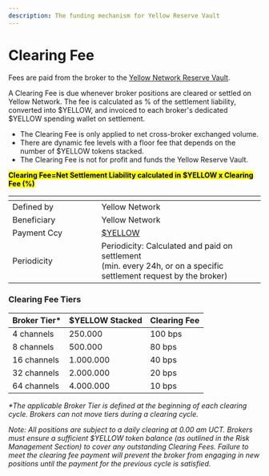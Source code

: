 ```yaml
---
description: The funding mechanism for Yellow Reserve Vault
---
```


# Clearing Fee

Fees are paid from the broker to the [Yellow Network Reserve Vault](../yellow-reserve-vault.md).

A Clearing Fee is due whenever broker positions are cleared or settled on Yellow Network. The fee is calculated as % of the settlement liability, converted into $YELLOW, and invoiced to each broker's dedicated $YELLOW spending wallet on settlement.



* The Clearing Fee is only applied to net cross-broker exchanged volume.
* There are dynamic fee levels with a floor fee that depends on the number of $YELLOW tokens stacked.
* The Clearing Fee is not for profit and funds the Yellow Reserve Vault.

<mark style="background-color:yellow;">**Clearing Fee=Net Settlement Liability calculated  in  $YELLOW x Clearing Fee (%)**</mark>

<table data-header-hidden><thead><tr><th width="162"></th><th></th></tr></thead><tbody><tr><td>Defined by</td><td>Yellow Network</td></tr><tr><td>Beneficiary</td><td>Yellow Network</td></tr><tr><td>Payment Ccy</td><td><a href="../usdyellow/tokenomics.md">$YELLOW</a></td></tr><tr><td>Periodicity</td><td>Periodicity: Calculated and paid on settlement <br>(min. every 24h, or on a  specific settlement request by the broker)</td></tr></tbody></table>

### **Clearing Fee Tiers**

| Broker Tier\* | $YELLOW Stacked | Clearing Fee |
| ------------- | --------------- | ------------ |
| 4 channels    | 250.000         | 100 bps      |
| 8 channels    | 500.000         | 80 bps       |
| 16 channels   | 1.000.000       | 40 bps       |
| 32 channels   | 2.000.000       | 20 bps       |
| 64 channels   | 4.000.000       | 10 bps       |

_\*The applicable Broker Tier is defined at the beginning of each clearing cycle. Brokers can not move tiers during a clearing cycle._

_Note: All positions are subject to a daily clearing at 0.00 am UCT. Brokers must ensure a sufficient $YELLOW token balance (as outlined in the Risk Management Section) to cover any outstanding Clearing Fees. Failure to meet the clearing fee payment will prevent the broker from engaging in new positions until the payment for the previous cycle is satisfied._
